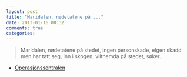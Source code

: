 ```yaml
---
layout: post
title: "Maridalen, nødetatene på ..."
date: 2013-01-16 08:32
comments: true
categories: 
---
```


> Maridalen, nødetatene på stedet, ingen personskade, elgen skadd men har tatt seg, inn i skogen, viltnemda på stedet, søker. 
- [Operasjonssentralen](http://twitter.com/oslopolitiops/statuses/291583764306481152)
